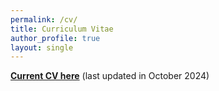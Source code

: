 ```yaml
---
permalink: /cv/
title: Curriculum Vitae
author_profile: true
layout: single
---
```


[**Current CV here**](https://rtitung95.github.io/assets/misc/Rajesh_CV_Oct_18.pdf) (last updated in October 2024)
<!-- Procedure to update CV -->
<!--1.  First change cv name here -->
<!--1.  Replace files in assets/misc -->